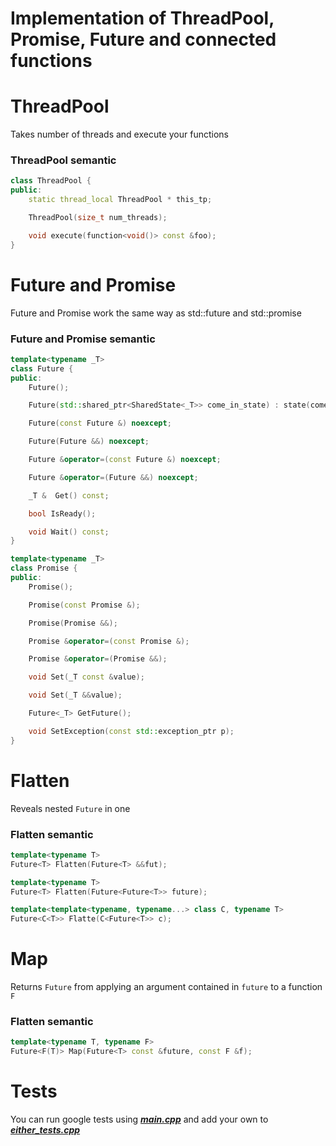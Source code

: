 # Implementation of ThreadPool, Promise, Future and connected functions
# ThreadPool
Takes number of threads and execute your functions
### ThreadPool semantic
```c++
class ThreadPool {
public:
    static thread_local ThreadPool * this_tp;

    ThreadPool(size_t num_threads);

    void execute(function<void()> const &foo);
}
```
# Future and Promise
Future and Promise work the same way as std::future and std::promise
### Future and Promise semantic
```c++
template<typename _T>
class Future {
public:
    Future();

    Future(std::shared_ptr<SharedState<_T>> come_in_state) : state(come_in_state);

    Future(const Future &) noexcept;

    Future(Future &&) noexcept;

    Future &operator=(const Future &) noexcept;

    Future &operator=(Future &&) noexcept;

    _T &  Get() const;

    bool IsReady();

    void Wait() const;
}
```
```c++
template<typename _T>
class Promise {
public:
    Promise();

    Promise(const Promise &);

    Promise(Promise &&);

    Promise &operator=(const Promise &);

    Promise &operator=(Promise &&);

    void Set(_T const &value);

    void Set(_T &&value);

    Future<_T> GetFuture();

    void SetException(const std::exception_ptr p);
}
```
# Flatten
Reveals nested `Future` in one
### Flatten semantic
```c++
template<typename T>
Future<T> Flatten(Future<T> &&fut);

template<typename T>
Future<T> Flatten(Future<Future<T>> future);

template<template<typename, typename...> class C, typename T>
Future<C<T>> Flatte(C<Future<T>> c);
```
# Map
Returns `Future` from applying an argument contained in `future` to a function `F`
### Flatten semantic
```c++
template<typename T, typename F>
Future<F(T)> Map(Future<T> const &future, const F &f);
```
# Tests
You can run google tests using [___main.cpp___](https://gitlab.com/sashasashasasha151/future/blob/master/source/main.cpp) and add your own to [___either_tests.cpp___](https://gitlab.com/sashasashasasha151/future/blob/master/tests/promise_test.cpp)